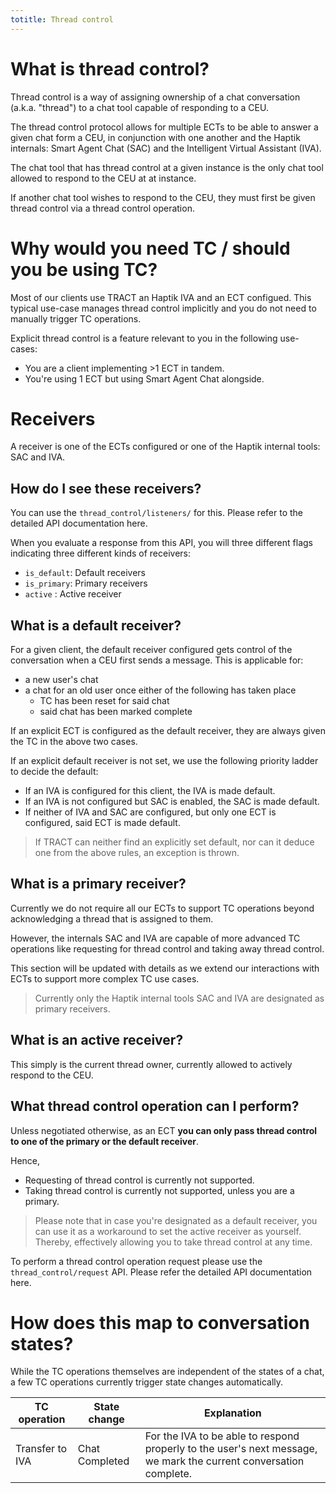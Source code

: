 ```yaml
---
totitle: Thread control
---
```


# What is thread control?

Thread control is a way of assigning ownership of a chat conversation (a.k.a. "thread") to a chat tool capable of responding to a CEU.

The thread control protocol allows for multiple ECTs to be able to answer a given chat form a CEU, in conjunction with one another and the Haptik internals: Smart Agent Chat (SAC) and the Intelligent Virtual Assistant (IVA).

The chat tool that has thread control at a given instance is the only chat tool allowed to respond to the CEU at at instance.

If another chat tool wishes to respond to the CEU, they must first be given thread control via a thread control operation.

# Why would you need TC / should you be using TC?

Most of our clients use TRACT an Haptik IVA and an ECT configued. This typical use-case manages thread control implicitly and you do not need to manually trigger TC operations. 

Explicit thread control is a feature relevant to you in the following use-cases:

- You are a client implementing >1 ECT in tandem.
- You're using 1 ECT but using Smart Agent Chat alongside.

# Receivers

A receiver is one of the ECTs configured or one of the Haptik internal tools: SAC and IVA.

## How do I see these receivers?

You can use the `thread_control/listeners/` for this. Please refer to the detailed API documentation here.

When you evaluate a response from this API, you will three different flags indicating three different kinds of receivers:

- `is_default`: Default receivers
- `is_primary`: Primary receivers
- `active` : Active receiver

## What is a default receiver?

For a given client, the default receiver configured gets control of the conversation when a CEU first sends a message.
This is applicable for:

- a new user's chat
- a chat for an old user once either of the following has taken place
  - TC has been reset for said chat
  - said chat has been marked complete

If an explicit ECT is configured as the default receiver, they are always given the TC in the above two cases.

If an explicit default receiver is not set, we use the following priority ladder to decide the default:

- If an IVA is configured for this client, the IVA is made default.
- If an IVA is not configured but SAC is enabled, the SAC is made default.
- If neither of IVA and SAC are configured, but only one ECT is configured, said ECT is made default.

> If TRACT can neither find an explicitly set default, nor can it deduce one from the above rules, an exception is thrown.

## What is a primary receiver?

Currently we do not require all our ECTs to support TC operations beyond acknowledging a thread that is assigned to them.

However, the internals SAC and IVA are capable of more advanced TC operations like requesting for thread control and taking away thread control.

This section will be updated with details as we extend our interactions with ECTs to support more complex TC use cases.

>  Currently only the Haptik internal tools SAC and IVA are designated as primary receivers.

## What is an active receiver?

This simply is the current thread owner, currently allowed to actively respond to the CEU.

## What thread control operation can I perform?

Unless negotiated otherwise, as an ECT **you can only pass thread control to one of the primary or the default receiver**.

Hence,

- Requesting of thread control is currently not supported.
- Taking thread control is currently not supported, unless you are a primary.

> Please note that in case you're designated as a default receiver, you can use it as a workaround to set the active receiver as yourself. Thereby, effectively allowing you to take thread control at any time.  

To perform a thread control operation request please use the `thread_control/request` API. Please refer the detailed API documentation here.

# How does this map to conversation states?

While the TC operations themselves are independent of the states of a chat, a few TC operations currently trigger state changes automatically.

| TC operation    | State change   | Explanation                                                  |
| --------------- | -------------- | ------------------------------------------------------------ |
| Transfer to IVA | Chat Completed | For the IVA to be able to respond properly to the user's next message, we mark the current conversation complete. |



